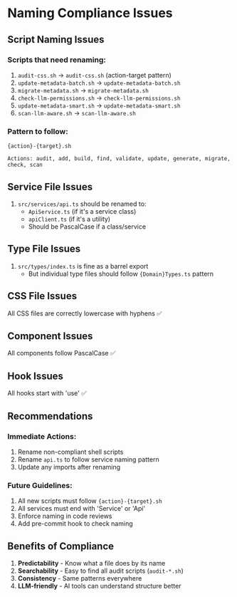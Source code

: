 # Naming Compliance Issues

## Script Naming Issues

### Scripts that need renaming:
1. `audit-css.sh` → `audit-css.sh` (action-target pattern)
2. `update-metadata-batch.sh` → `update-metadata-batch.sh`
3. `migrate-metadata.sh` → `migrate-metadata.sh`
4. `check-llm-permissions.sh` → `check-llm-permissions.sh`
5. `update-metadata-smart.sh` → `update-metadata-smart.sh`
6. `scan-llm-aware.sh` → `scan-llm-aware.sh`

### Pattern to follow:
```
{action}-{target}.sh

Actions: audit, add, build, find, validate, update, generate, migrate, check, scan
```

## Service File Issues

1. `src/services/api.ts` should be renamed to:
   - `ApiService.ts` (if it's a service class)
   - `apiClient.ts` (if it's a utility)
   - Should be PascalCase if a class/service

## Type File Issues

1. `src/types/index.ts` is fine as a barrel export
   - But individual type files should follow `{Domain}Types.ts` pattern

## CSS File Issues

All CSS files are correctly lowercase with hyphens ✅

## Component Issues

All components follow PascalCase ✅

## Hook Issues

All hooks start with 'use' ✅

## Recommendations

### Immediate Actions:
1. Rename non-compliant shell scripts
2. Rename `api.ts` to follow service naming pattern
3. Update any imports after renaming

### Future Guidelines:
1. All new scripts must follow `{action}-{target}.sh`
2. All services must end with 'Service' or 'Api'
3. Enforce naming in code reviews
4. Add pre-commit hook to check naming

## Benefits of Compliance

1. **Predictability** - Know what a file does by its name
2. **Searchability** - Easy to find all audit scripts (`audit-*.sh`)
3. **Consistency** - Same patterns everywhere
4. **LLM-friendly** - AI tools can understand structure better